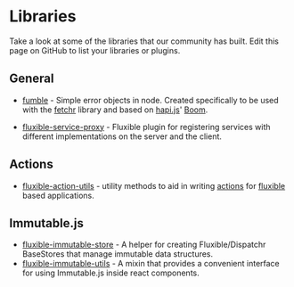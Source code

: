 # Libraries

Take a look at some of the libraries that our community has built. Edit this page on GitHub to list your libraries or plugins.

## General

 * [fumble](https://github.com/yahoo/fumble) - Simple error objects in node. Created specifically to be used with the [fetchr](https://github.com/yahoo/fetchr) library and based on [hapi.js](http://hapijs.com/)' [Boom](https://github.com/hapijs/boom).

* [fluxible-service-proxy](https://github.com/benbria/node-fluxible-service-proxy) - Fluxible plugin for registering services with different implementations on the server and the client.

## Actions

 * [fluxible-action-utils](https://github.com/yahoo/fluxible-action-utils) - utility methods to aid in writing [actions](http://fluxible.io/api/fluxible-context.html#executeaction-action-payload-callback-) for [fluxible](http://fluxible.io) based applications.

## Immutable.js

 * [fluxible-immutable-store](https://www.npmjs.com/packages/fluxible-immutable-store) - A helper for creating Fluxible/Dispatchr BaseStores that manage immutable data structures.
 * [fluxible-immutable-utils](https://github.com/yahoo/fluxible-immutable-utils) - A mixin that provides a convenient interface for using Immutable.js inside react components.
